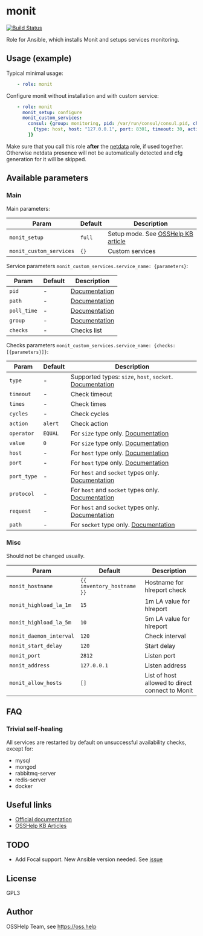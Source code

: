 # monit

[![Build Status](https://drone.osshelp.ru/api/badges/ansible/monit/status.svg)](https://drone.osshelp.ru/ansible/monit)

Role for Ansible, which installs Monit and setups services monitoring.

## Usage (example)

Typical minimal usage:

```yaml
    - role: monit
```

Configure monit without installation and with custom service:

``` yaml
    - role: monit
      monit_setup: configure
      monit_custom_services:
        consul: {group: monitoring, pid: /var/run/consul/consul.pid, checks: [
          {type: host, host: "127.0.0.1", port: 8301, timeout: 30, action: alert}
        ]}
```

Make sure that you call this role **after** the [netdata](https://gitea.osshelp.ru/ansible/netdata) role, if used together. Otherwise netdata presence will not be automatically detected and cfg generation for it will be skipped.

## Available parameters

### Main

Main parameters:

| Param | Default | Description |
| -------- | -------- | -------- |
| `monit_setup` | `full` | Setup mode. See [OSSHelp KB article](https://oss.help/kb4895) |
| `monit_custom_services` | `{}` | Custom services |

Service parameters `monit_custom_services.service_name: {parameters}`:

| Param | Default | Description |
| -------- | -------- | -------- |
| `pid` | - | [Documentation](https://mmonit.com/monit/documentation/monit.html#Process) |
| `path` | - | [Documentation](https://mmonit.com/monit/documentation/monit.html#File) |
| `poll_time` | - | [Documentation](https://mmonit.com/monit/documentation/monit.html#SERVICE-POLL-TIME) |
| `group` | - | [Documentation](https://mmonit.com/monit/documentation/monit.html#SERVICE-GROUPS) |
| `checks` | - | Checks list |

Checks parameters `monit_custom_services.service_name: {checks:[{parameters}]}`:

| Param | Default | Description |
| -------- | -------- | -------- |
| `type` | - | Supported types: `size`, `host`, `socket`. [Documentation](https://mmonit.com/monit/documentation/monit.html#SERVICE-TESTS) |
| `timeout` | - | Check timeout |
| `times` | - | Check times |
| `cycles` | - | Check cycles |
| `action` | `alert` | Check action |
| `operator` | `EQUAL` | For `size` type only. [Documentation](https://mmonit.com/monit/documentation/monit.html#FILE-SIZE-TEST) |
| `value` | `0` | For `size` type only. [Documentation](https://mmonit.com/monit/documentation/monit.html#FILE-SIZE-TEST) |
| `host` | - | For `host` type only. [Documentation](https://mmonit.com/monit/documentation/monit.html#CONNECTION-TESTS) |
| `port` | - | For `host` type only. [Documentation](https://mmonit.com/monit/documentation/monit.html#CONNECTION-TESTS) |
| `port_type` | - | For `host` and `socket` types only. [Documentation](https://mmonit.com/monit/documentation/monit.html#CONNECTION-TESTS) |
| `protocol` | - | For `host` and `socket` types only. [Documentation](https://mmonit.com/monit/documentation/monit.html#CONNECTION-TESTS) |
| `request` | - | For `host` and `socket` types only. [Documentation](https://mmonit.com/monit/documentation/monit.html#CONNECTION-TESTS) |
| `path` | - | For `socket` type only. [Documentation](https://mmonit.com/monit/documentation/monit.html#CONNECTION-TESTS) |

### Misc

Should not be changed usually.

| Param | Default | Description |
| -------- | -------- | -------- |
| `monit_hostname` | `{{ inventory_hostname }}` | Hostname for hlreport check |
| `monit_highload_la_1m` | `15` | 1m LA value for hlreport |
| `monit_highload_la_5m` | `10` | 5m LA value for hlreport |
| `monit_daemon_interval` | `120` | Check interval |
| `monit_start_delay` | `120` | Start delay |
| `monit_port` | `2812` | Listen port |
| `monit_address` | `127.0.0.1` | Listen address |
| `monit_allow_hosts` | `[]` | List of host allowed to direct connect to Monit |

## FAQ

### Trivial self-healing

All serviсes are restarted  by default on unsuccessful availability checks, except for:

- mysql
- mongod
- rabbitmq-server
- redis-server
- docker

## Useful links

- [Official documentation](https://mmonit.com/monit/documentation/monit.html)
- [OSSHelp KB Articles](https://rm.osshelp.ru/projects/support-servers/search?utf8=%E2%9C%93&q=monit&scope=&all_words=&titles_only=&titles_only=1&kb_articles=1&attachments=0&options=0&commit=%D0%9F%D1%80%D0%B8%D0%BD%D1%8F%D1%82%D1%8C)

## TODO

- Add Focal support. New Ansible version needed. See [issue](https://github.com/ansible/ansible/issues/68536)

## License

GPL3

## Author

OSSHelp Team, see <https://oss.help>
